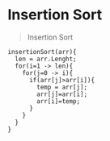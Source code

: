 # Insertion Sort
>Insertion Sort

```
insertionSort(arr){
  len = arr.Lenght;
  for(i=1 -> len){
    for(j=0 -> i){
      if(arr[j]>arr[i]){
        temp = arr[j];
        arr[j]=arr[i];
        arr[i]=temp;
      }
    }
  }
}

```
